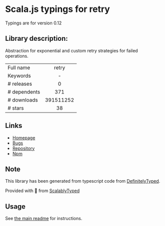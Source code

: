
# Scala.js typings for retry

Typings are for version 0.12

## Library description:
Abstraction for exponential and custom retry strategies for failed operations.

|                    |                 |
| ------------------ | :-------------: |
| Full name          | retry |
| Keywords           | - |
| # releases         | 0 |
| # dependents       | 371 |
| # downloads        | 391511252 |
| # stars            | 38 |

## Links
- [Homepage](https://github.com/tim-kos/node-retry)
- [Bugs](https://github.com/tim-kos/node-retry/issues)
- [Repository](https://github.com/tim-kos/node-retry)
- [Npm](https://www.npmjs.com/package/retry)
    


## Note
This library has been generated from typescript code from [DefinitelyTyped](https://definitelytyped.org).

Provided with :purple_heart: from [ScalablyTyped](https://github.com/oyvindberg/ScalablyTyped)

## Usage
See [the main readme](../../readme.md) for instructions.


